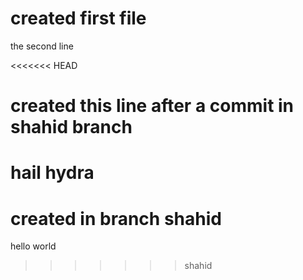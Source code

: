 # created first file
the second line

<<<<<<< HEAD
# created this line after a commit in shahid branch
hail hydra
=======
# created in branch shahid
hello world
>>>>>>> shahid
